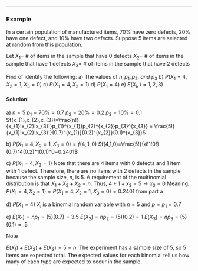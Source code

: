 - - -
### Example
In a certain population of manufactured items, 70% have zero defects, 20% have one defect, and 10% have two defects. Suppose 5 items are selected at random from this population.

Let
$X_{1}=$ # of items in the sample that have 0 defects
$X_{2}=$ # of items in the sample that have 1 defects
$X_{3}=$ # of items in the sample that have 2 defects

Find of identify the following:
a) The values of $n,p_1,p_2,~and~p_3$ 
b) $P(X_{1}=4,X_{2}=1,X_{3}=0)$
c) $P(X_{1}=4,X_{2}=1)$
d) $P(X_{1}=4)$
e) $E(X_{i},~i=1,2,3)$

#### Solution: 
a) $n=5$
$p_{1}=70\%=0.7$
$p_{2}=20\%=0.2$
$p_{3}=10\%=0.1$
$f(x_{1},x_{2},x_{3})=\frac{n!}{x_{1}!x_{2}!x_{3}!}p_{1}^{x_{1}}p_{2}^{x_{2}}p_{3}^{x_{3}} = \frac{5!}{x_{1}!x_{2}!x_{3}!}(0.7)^{x_{1}}(0.2)^{x_{2}}(0.1)^{x_{3}}$

b) $P(X_{1}=4,X_{2}=1,X_{3}=0) = f(4,1,0)$
$f(4,1,0)=\frac{5!}{4!1!0!}(0.7)^4(0.2)^1(0.1)^0=0.2401$

c) $P(X_{1}=4,X_{2}=1)$
Note that there are 4 items with 0 defects and 1 item with 1 defect. Therefore, there are no items with 2 defects in the sample because the sample size, $n$, is 5. A requirement of the multinomial distribution is that $X_{1}+X_{2}+X_{3}=n$. Thus,
$4+1+x_{3}=5\to x_{3}=0$
Meaning, $P(X_{1}=4,X_{2}=1)=P(X_{1}=4,X_{2}=1,X_{3}=0)=0.2401$ from part a

d) $P(X_{1}=4)$
$X_{i}$ is a binomial random variable with $n=5$ and $p=p_{1}=0.7$

e) $E(X_{1})=np_{1}=(5)(0.7)=3.5$
$E(X_{2})=np_{2}=(5)(0.2)=1$
$E(X_{3})=np_{3}=(5)(0.1)=.5$

> [!Note]
> $E(X_{1})+E(X_{2})+E(X_{3})=5=n$. The experiment has a sample size of 5, so 5 items are expected total. The expected values for each binomial tell us how many of each type are expected to occur in the sample.





